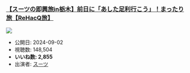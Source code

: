 ### [【スーツの即興旅in栃木】前日に「あした足利行こう」！まったり旅【ReHacQ旅】](https://www.youtube.com/watch?v=S1tucsWEEWI)
[![](https://img.youtube.com/vi/S1tucsWEEWI/sddefault.jpg)](https://www.youtube.com/watch?v=S1tucsWEEWI)
-   公開日: 2024-09-02
-   視聴数: 148,504
-   **いいね数: 2,855**
-   出演者: [スーツ](/rehacq_fan/people/スーツ "wikilink")
